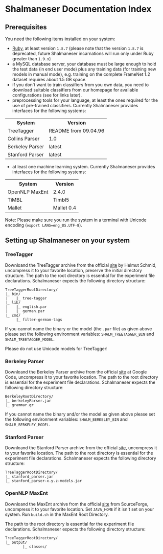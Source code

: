 # Shalmaneser Documentation Index

## Prerequisites

You need the following items installed on your system:
- [Ruby](https://www.ruby-lang.org/en/downloads/), at least version ``1.8.7`` (please note that the version ``1.8.7`` is deprecated, future Shalmaneser incarnations will run only under Ruby greater than ``1.9.x``)
- a MySQL database server, your database must be large enough to hold the test data (in end user mode) plus any training data (for training new models in manual mode), e.g. training on the complete FrameNet 1.2 dataset requires about 1.5 GB space.
- if you don't want to train classifiers from you own data, you need to download suitable classifiers from our homepage for available configurations (see for links later).
- preprocessing tools for your language, at least the ones required for the use of pre-trained classifiers. Currently Shalmaneser provides interfaces for the following systems:
<table>
<tr>
<th>System</th><th>Version</th>
</tr>
<tr>
<td>TreeTagger</td><td>README from 09.04.96</td>
</tr>
<tr>
<td>Collins Parser</td><td>1.0</td>
</tr>
<tr>
<td>Berkeley Parser</td><td>latest</td>
</tr>
<tr>
<td>Stanford Parser</td><td>latest</td>
</tr>
</table>

- at least one machine learning system. Currently Shalmaneser provides interfaces for the following systems:
<table>
<tr>
<th>System</th><th>Version</th>
</tr>
<tr>
<td>OpenNLP MaxEnt</td><td>2.4.0</td>
</tr>
<tr>
<td>TiMBL</td><td>Timbl5</td>
</tr>
<tr>
<td>Mallet</td><td>Mallet 0.4</td>
</tr>
</table>

Note: Please make sure you run the system in a terminal with Unicode encoding (``export LANG=eng_US.UTF-8``).

## Setting up Shalmaneser on your system

### TreeTagger
Downloand the TreeTagger archive from the official [site](http://www.cis.uni-muenchen.de/~schmid/tools/TreeTagger/) by Helmut Schmid, uncompress it to your favorite location, preserve the initial directory structure. The path to the root directory is essential for the experiment file declarations. Schalmaneser expects the following directory structure:

    TreeTaggerRootDirectory/
    |_ bin/
    |    |_ tree-tagger
    |_ lib/
    |    |_ english.par
    |    |_ german.par
    |_ cmd/
         |_ filter-german-tags

If you cannot name the binary or the model (the ``.par`` file) as given above please set the following environment variables: ``SHALM_TREETAGGER_BIN`` and ``SHALM_TREETAGGER_MODEL``.

Please do not use Unicode models for TreeTagger!

### Berkeley Parser
Downloand the Berkeley Parser archive from the official [site](https://code.google.com/p/berkeleyparser/downloads/list) at Google Code, uncompress it to your favorite location. The path to the root directory is essential for the experiment file declarations. Schalmaneser expects the following directory structure:

    BerkeleyRootDirectory/
    |_ berkeleyParser.jar
    |_ grammar.gr

If you cannot name the binary and/or the model as given above please set the following environment variables: ``SHALM_BERKELEY_BIN`` and ``SHALM_BERKELEY_MODEL``.


### Stanford Parser

Downloand the Stanford Parser archive from the official [site](http://nlp.stanford.edu/software/lex-parser.shtml), uncompress it to your favorite location. The path to the root directory is essential for the experiment file declarations. Schalmaneser expects the following directory structure:

    TreeTaggerRootDirectory/
    |_ stanford_parser.jar
    |_ stanford_parser-x.y.z-models.jar

### OpenNLP MaxEnt
Downloand the MaxEnt archive from the official [site](http://sourceforge.net/projects/maxent/files/Maxent/2.4.0/) from SourceForge, uncompress it to your favorite location. Set ``JAVA_HOME`` if it isn't set on your system. Run ``build.sh`` in the MaxEnt Root Directory.

The path to the root directory is essential for the experiment file declarations. Schalmaneser expects the following directory structure:

    TreeTaggerRootDirectory/
    |_ output/
            |_ classes/
